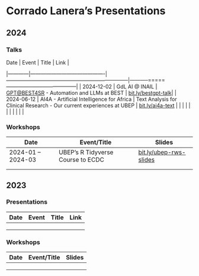 
<!-- README.md is generated from README.Rmd. Please edit that file -->

# Corrado Lanera’s Presentations

<!-- badges: start -->
<!-- badges: end -->

## 2024

### Talks

Date \| Event \| Title \| Link \|

\|————\|——————————————-\|———————————————————————–\|———–=====—————————————–\|
\| 2024-12-02 \| GdL AI @ INAIL \| <GPT@BEST4SR> - Automation and LLMs
at BEST \| <a href="https://bit.ly/bestgpt-talk"
class="uri">bit.ly/bestgpt-talk</a>\| \| 2024-06-12 \| AI4A - Artificial
Intelligence for Africa \| Text Analysis for Clinical Research - Our
current experiences at UBEP \|
<a href="https://bit.ly/ai4a-text" class="uri">bit.ly/ai4a-text</a> \|
\| \| \| \| \| \| \| \| \| \|

### Workshops

| Date | Event/Title | Slides |
|----|----|----|
| 2024-01 – 2024-03 | UBEP’s R Tidyverse Course to ECDC | [bit.ly/ubep-rws-slides](https://bit.ly/ubep-rws-slides) |
|  |  |  |
|  |  |  |

## 2023

### Presentations

| Date | Event | Title | Link |
|------|-------|-------|------|
|      |       |       |      |
|      |       |       |      |
|      |       |       |      |

### Workshops

| Date | Event/Title | Slides |
|------|-------------|--------|
|      |             |        |
|      |             |        |
|      |             |        |
